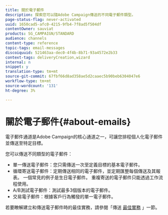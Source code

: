 ```yaml
---
title: 關於電子郵件
description: 探索您可以隨Adobe Campaign傳送的不同電子郵件類型。
page-status-flag: never-activated
uuid: 1650cad5-afc0-4215-9fb4-7f8ad5f504df
contentOwner: sauviat
products: SG_CAMPAIGN/STANDARD
audience: channels
content-type: reference
topic-tags: email-messages
discoiquuid: 521463aa-dec0-4f4b-8b71-93a4572e2b33
context-tags: deliveryCreation,wizard
internal: n
snippet: y
translation-type: tm+mt
source-git-commit: 67fbf66d8ad358ae5d2caaec5b90beb6304047e6
workflow-type: tm+mt
source-wordcount: '131'
ht-degree: 3%

---
```



# 關於電子郵件{#about-emails}

電子郵件通道是Adobe Campaign的核心通道之一，可讓您排程個人化電子郵件並傳送至特定目標。

您可以傳送不同類型的電子郵件：

* 單一傳送電子郵件：您只需傳送一次至定義目標的基本電子郵件。
* 循環寄送電子郵件：定期傳送相同的電子郵件，並定期匯整每個傳送及其報表。 一個常見的例子是生日電子郵件。 重複寄送的電子郵件只能透過工作流程使用。
* A/B測試電子郵件：測試最多3個版本的電子郵件。
* 交易電子郵件：根據客戶行為觸發的單一電子郵件。

若要瞭解建立和傳送電子郵件時的最佳實務，請參閱「傳送 [最佳實務](../../sending/using/delivery-best-practices.md) 」一節。
